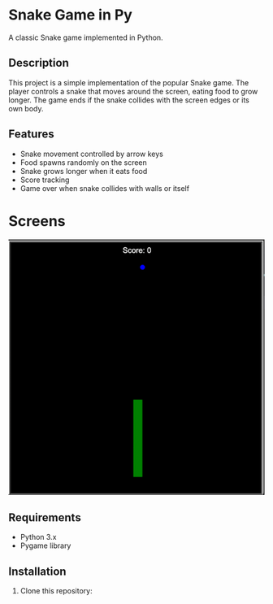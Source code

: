 # Snake Game in Py

A classic Snake game implemented in Python.

## Description

This project is a simple implementation of the popular Snake game. The player controls a snake that moves around the screen, eating food to grow longer. The game ends if the snake collides with the screen edges or its own body.

## Features

- Snake movement controlled by arrow keys
- Food spawns randomly on the screen
- Snake grows longer when it eats food
- Score tracking
- Game over when snake collides with walls or itself

# Screens
![img.png](img.png)

## Requirements

- Python 3.x
- Pygame library

## Installation

1. Clone this repository:

